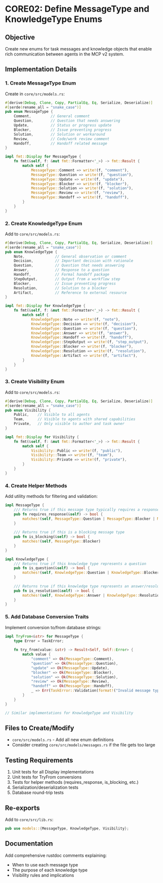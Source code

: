 # CORE02: Define MessageType and KnowledgeType Enums

## Objective
Create new enums for task messages and knowledge objects that enable rich communication between agents in the MCP v2 system.

## Implementation Details

### 1. Create MessageType Enum
Create in `core/src/models.rs`:

```rust
#[derive(Debug, Clone, Copy, PartialEq, Eq, Serialize, Deserialize)]
#[serde(rename_all = "snake_case")]
pub enum MessageType {
    Comment,         // General comment
    Question,        // Question that needs answering
    Update,          // Status or progress update
    Blocker,         // Issue preventing progress
    Solution,        // Solution or workaround
    Review,          // Code/work review comment
    Handoff,         // Handoff related message
}

impl fmt::Display for MessageType {
    fn fmt(&self, f: &mut fmt::Formatter<'_>) -> fmt::Result {
        match self {
            MessageType::Comment => write!(f, "comment"),
            MessageType::Question => write!(f, "question"),
            MessageType::Update => write!(f, "update"),
            MessageType::Blocker => write!(f, "blocker"),
            MessageType::Solution => write!(f, "solution"),
            MessageType::Review => write!(f, "review"),
            MessageType::Handoff => write!(f, "handoff"),
        }
    }
}
```

### 2. Create KnowledgeType Enum
Add to `core/src/models.rs`:

```rust
#[derive(Debug, Clone, Copy, PartialEq, Eq, Serialize, Deserialize)]
#[serde(rename_all = "snake_case")]
pub enum KnowledgeType {
    Note,              // General observation or comment
    Decision,          // Important decision with rationale
    Question,          // Question that needs answering
    Answer,            // Response to a question
    Handoff,           // Formal handoff package
    StepOutput,        // Output from a workflow step
    Blocker,           // Issue preventing progress
    Resolution,        // Solution to a blocker
    Artifact,          // Reference to external resource
}

impl fmt::Display for KnowledgeType {
    fn fmt(&self, f: &mut fmt::Formatter<'_>) -> fmt::Result {
        match self {
            KnowledgeType::Note => write!(f, "note"),
            KnowledgeType::Decision => write!(f, "decision"),
            KnowledgeType::Question => write!(f, "question"),
            KnowledgeType::Answer => write!(f, "answer"),
            KnowledgeType::Handoff => write!(f, "handoff"),
            KnowledgeType::StepOutput => write!(f, "step_output"),
            KnowledgeType::Blocker => write!(f, "blocker"),
            KnowledgeType::Resolution => write!(f, "resolution"),
            KnowledgeType::Artifact => write!(f, "artifact"),
        }
    }
}
```

### 3. Create Visibility Enum
Add to `core/src/models.rs`:

```rust
#[derive(Debug, Clone, Copy, PartialEq, Eq, Serialize, Deserialize)]
#[serde(rename_all = "snake_case")]
pub enum Visibility {
    Public,    // Visible to all agents
    Team,      // Visible to agents with shared capabilities
    Private,   // Only visible to author and task owner
}

impl fmt::Display for Visibility {
    fn fmt(&self, f: &mut fmt::Formatter<'_>) -> fmt::Result {
        match self {
            Visibility::Public => write!(f, "public"),
            Visibility::Team => write!(f, "team"),
            Visibility::Private => write!(f, "private"),
        }
    }
}
```

### 4. Create Helper Methods
Add utility methods for filtering and validation:

```rust
impl MessageType {
    /// Returns true if this message type typically requires a response
    pub fn requires_response(&self) -> bool {
        matches!(self, MessageType::Question | MessageType::Blocker | MessageType::Review)
    }
    
    /// Returns true if this is a blocking message type
    pub fn is_blocking(&self) -> bool {
        matches!(self, MessageType::Blocker)
    }
}

impl KnowledgeType {
    /// Returns true if this knowledge type represents a question
    pub fn is_question(&self) -> bool {
        matches!(self, KnowledgeType::Question | KnowledgeType::Blocker)
    }
    
    /// Returns true if this knowledge type represents an answer/resolution
    pub fn is_resolution(&self) -> bool {
        matches!(self, KnowledgeType::Answer | KnowledgeType::Resolution)
    }
}
```

### 5. Add Database Conversion Traits
Implement conversion to/from database strings:

```rust
impl TryFrom<&str> for MessageType {
    type Error = TaskError;
    
    fn try_from(value: &str) -> Result<Self, Self::Error> {
        match value {
            "comment" => Ok(MessageType::Comment),
            "question" => Ok(MessageType::Question),
            "update" => Ok(MessageType::Update),
            "blocker" => Ok(MessageType::Blocker),
            "solution" => Ok(MessageType::Solution),
            "review" => Ok(MessageType::Review),
            "handoff" => Ok(MessageType::Handoff),
            _ => Err(TaskError::Validation(format!("Invalid message type: {}", value))),
        }
    }
}

// Similar implementations for KnowledgeType and Visibility
```

## Files to Create/Modify
- `core/src/models.rs` - Add all new enum definitions
- Consider creating `core/src/models/messages.rs` if the file gets too large

## Testing Requirements
1. Unit tests for all Display implementations
2. Unit tests for TryFrom conversions
3. Tests for helper methods (requires_response, is_blocking, etc.)
4. Serialization/deserialization tests
5. Database round-trip tests

## Re-exports
Add to `core/src/lib.rs`:
```rust
pub use models::{MessageType, KnowledgeType, Visibility};
```

## Documentation
Add comprehensive rustdoc comments explaining:
- When to use each message type
- The purpose of each knowledge type
- Visibility rules and implications